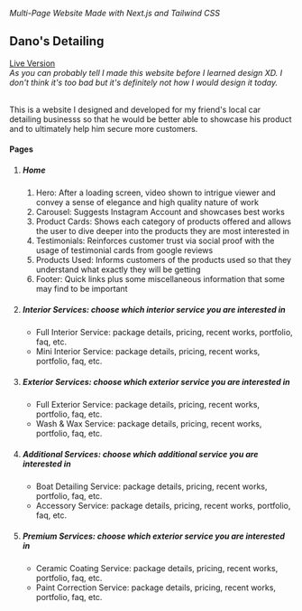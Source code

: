 <i>Multi-Page Website Made with Next.js and Tailwind CSS</i>
<div>
  <h2>Dano's Detailing</h2>
  <a target="_blank" href="https://danosdetailing.com/">Live Version</a>
  <br/>
  <i>As you can probably tell I made this website before I learned design XD. I don't think it's too bad but it's definitely not how I would design it today.</i>
</div>
<br/>
<p>This is a website I designed and developed for my friend's local car detailing businesss so that he would be better able to showcase his product and to ultimately help him secure more customers.</p>
<h4>Pages</h4>
<ol>
  <li>
    <h5>Home</h5>
  <ol>
    <li>
      Hero: After a loading screen, video shown to intrigue viewer and convey a sense of elegance and high quality nature of work
    </li>
    <li>
      Carousel: Suggests Instagram Account and showcases best works
    </li>
    <li>
      Product Cards: Shows each category of products offered and allows the user to dive deeper into the products they are most interested in
    </li>
    <li>
      Testimonials: Reinforces customer trust via social proof with the usage of testimonial cards from google reviews
    </li>
    <li>
      Products Used: Informs customers of the products used so that they understand what exactly they will be getting
    </li>
    <li>
      Footer: Quick links plus some miscellaneous information that some may find to be important
    </li>
  </ol>
  </li>
  <li>
    <h5>Interior Services: choose which interior service you are interested in</h5>
  <ul>
    <li>
      Full Interior Service: package details, pricing, recent works, portfolio, faq, etc.
    </li>
      <li>
      Mini Interior Service: package details, pricing, recent works, portfolio, faq, etc.
    </li>
  </ul>
  </li>
  <li>
    <h5>Exterior Services: choose which exterior service you are interested in</h5>
  <ul>
    <li>
      Full Exterior Service: package details, pricing, recent works, portfolio, faq, etc.
    </li>
      <li>
      Wash & Wax Service: package details, pricing, recent works, portfolio, faq, etc.
    </li>
  </ul>
  </li>
 <li>
    <h5>Additional Services: choose which additional service you are interested in</h5>
  <ul>
    <li>
      Boat Detailing Service: package details, pricing, recent works, portfolio, faq, etc.
    </li>
      <li>
      Accessory Service: package details, pricing, recent works, portfolio, faq, etc.
    </li>
  </ul>
  </li>
  <li>
    <h5>Premium Services: choose which exterior service you are interested in</h5>
  <ul>
    <li>
      Ceramic Coating Service: package details, pricing, recent works, portfolio, faq, etc.
    </li>
      <li>
      Paint Correction Service: package details, pricing, recent works, portfolio, faq, etc.
    </li>
  </ul>
  </li>
</ol>
